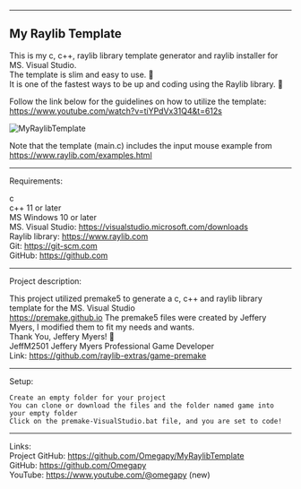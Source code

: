 -----------------------------------------------------------------------------------------------------------------------------
 My Raylib Template
 -----------------------------------------------------------------------------------------------------------------------------

This is my c, c++, raylib library template generator and raylib installer for MS. Visual Studio.  
The template is slim and easy to use. :raised_hands:  
It is one of the fastest ways to be up and coding using the Raylib library. :runner:  

Follow the link below for the guidelines on how to utilize the template:  
https://www.youtube.com/watch?v=tiYPdVx31Q4&t=612s

![MyRaylibTemplate](https://user-images.githubusercontent.com/121726699/211131597-016a96f3-35a7-434b-9bfc-ef70535dd866.PNG)

Note that the template (main.c) includes the input mouse example from https://www.raylib.com/examples.html 

-----------------------------------------------------------------------------------------------------------------------------
Requirements:

c  
c++ 11 or later  
MS Windows 10 or later  
MS. Visual Studio: https://visualstudio.microsoft.com/downloads  
Raylib library: https://www.raylib.com  
Git: https://git-scm.com  
GitHub: https://github.com  

-----------------------------------------------------------------------------------------------------------------------------
Project description:

This project utilized premake5 to generate a c, c++ and raylib library template for the MS. Visual Studio  
https://premake.github.io
The premake5 files were created by Jeffery Myers, I modified them to fit my needs and wants.  
Thank You, Jeffery Myers! :clap:  
JeffM2501 Jeffery Myers Professional Game Developer  
Link: https://github.com/raylib-extras/game-premake  

-----------------------------------------------------------------------------------------------------------------------------
Setup:

	Create an empty folder for your project
	You can clone or download the files and the folder named game into your empty folder
	Click on the premake-VisualStudio.bat file, and you are set to code!

-----------------------------------------------------------------------------------------------------------------------------
Links:  
Project GitHub: https://github.com/Omegapy/MyRaylibTemplate  
GitHub: https://github.com/Omegapy  
YouTube: https://www.youtube.com/@omegapy (new)

